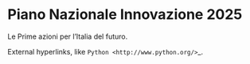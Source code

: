 Piano Nazionale Innovazione 2025
=================================

Le Prime azioni per l’Italia del futuro.

External hyperlinks, like `Python <http://www.python.org/>`_.	
